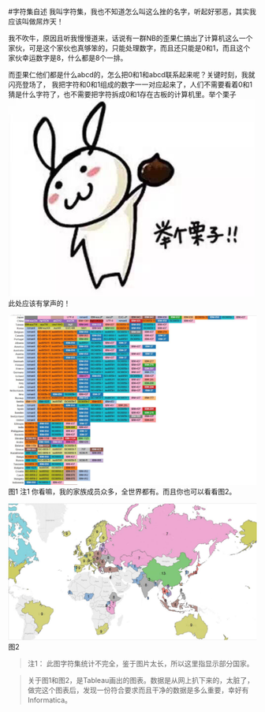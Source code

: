 #字符集自述
我叫字符集，我也不知道怎么叫这么挫的名字，听起好邪恶，其实我应该叫做屌炸天！

我不吹牛，原因且听我慢慢道来，话说有一群NB的歪果仁搞出了计算机这么一个家伙，可是这个家伙也真够笨的，只能处理数字，而且还只能是0和1，而且这个家伙幸运数字是8，什么都是8个一排。

而歪果仁他们都是什么abcd的，怎么把0和1和abcd联系起来呢？关键时刻，我就闪亮登场了，
我把字符和0和1组成的数字一一对应起来了，人们不需要看着0和1猜是什么字符了，也不需要把字符拆成0和1存在古板的计算机里。举个栗子
![](chestnut.jpg)
此处应该有掌声的！

![](codepage_bar.jpg) 图1  注1
你看嘛，我的家族成员众多，全世界都有。而且你也可以看看图2。

![](codepage_map.jpg) 图2

> 注1： 此图字符集统计不完全，鉴于图片太长，所以这里指显示部分国家。

> 关于图1和图2，是Tableau画出的图表。数据是从网上扒下来的，太脏了，做完这个图表后，发现一份符合要求而且干净的数据是多么重要，幸好有Informatica。